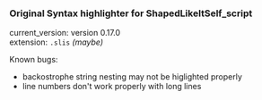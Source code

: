 ### Original Syntax highlighter for ShapedLikeItSelf_script
current_version: version 0.17.0\
extension: `.slis` *(maybe)*

Known bugs:
* backostrophe string nesting may not be higlighted properly
* line numbers don't work properly with long lines

